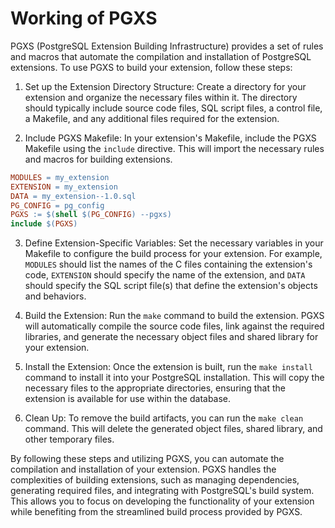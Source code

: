 # Working of PGXS
PGXS (PostgreSQL Extension Building Infrastructure) provides a set of rules and macros that automate the compilation and installation of PostgreSQL extensions. To use PGXS to build your extension, follow these steps:

1.  Set up the Extension Directory Structure: Create a directory for your extension and organize the necessary files within it. The directory should typically include source code files, SQL script files, a control file, a Makefile, and any additional files required for the extension.
    
2.  Include PGXS Makefile: In your extension's Makefile, include the PGXS Makefile using the `include` directive. This will import the necessary rules and macros for building extensions.
    

```makefile
MODULES = my_extension
EXTENSION = my_extension
DATA = my_extension--1.0.sql
PG_CONFIG = pg_config
PGXS := $(shell $(PG_CONFIG) --pgxs)
include $(PGXS)
```

3.  Define Extension-Specific Variables: Set the necessary variables in your Makefile to configure the build process for your extension. For example, `MODULES` should list the names of the C files containing the extension's code, `EXTENSION` should specify the name of the extension, and `DATA` should specify the SQL script file(s) that define the extension's objects and behaviors.
    
4.  Build the Extension: Run the `make` command to build the extension. PGXS will automatically compile the source code files, link against the required libraries, and generate the necessary object files and shared library for your extension.
    
5.  Install the Extension: Once the extension is built, run the `make install` command to install it into your PostgreSQL installation. This will copy the necessary files to the appropriate directories, ensuring that the extension is available for use within the database.

6.  Clean Up: To remove the build artifacts, you can run the `make clean` command. This will delete the generated object files, shared library, and other temporary files.

By following these steps and utilizing PGXS, you can automate the compilation and installation of your extension. PGXS handles the complexities of building extensions, such as managing dependencies, generating required files, and integrating with PostgreSQL's build system. This allows you to focus on developing the functionality of your extension while benefiting from the streamlined build process provided by PGXS.
